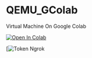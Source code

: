 # QEMU_GColab
Virtual Machine On Google Colab

[![Open In Colab](https://colab.research.google.com/assets/colab-badge.svg)](https://colab.research.google.com/drive/1IPkKL82O5vR6ZgqcEiwTjdDmzsdn3Ef7?hl=vi#scrollTo=OHnWuoxWlD6a)

[![Token Ngrok](https://dashboard.ngrok.com/get-started/your-authtoken)
